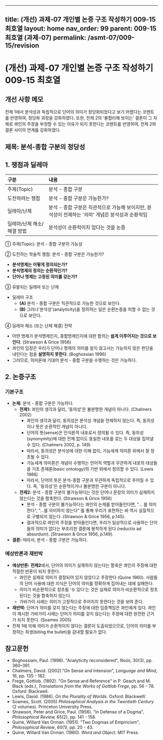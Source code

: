 
---
title: (개선) 과제-07 개인별 논증 구조 작성하기 009-15 최호열
layout: home
nav_order: 99
parent: 009-15 최호열 (과제-07)
permalink: /asmt-07/009-15/revision
---

# (개선) 과제-07 개인별 논증 구조 작성하기 009-15 최호열 

## 개선 사항 메모

전제 1에서 분석성과 독립적으로 단어의 의미가 정당화되었다고 보기 어렵다는 코멘트를 반영하여, 정당화 과정을 강화하였다. 또한, 전제 2의 '불합리해 보이는' 결론이 그 자체로 콰인의 주장을 부정할 수 있는 이유가 되지 못한다는 코멘트를 반영하여, 전제 2와 결론 사이의 연계를 강화하였다. 

## 제목: 분석-종합 구분의 정당성   

## 1. 쟁점과 딜레마

| 구분              | 내용                                                       |
| :-------------- | :------------------------------------------------------- |
| 주제(Topic)       | 분석 - 종합 구분                                               |
| 도전하려는 쟁점        | 분석 - 중합 구분은 가능한가?                                        |
| 딜레마/난제          | 분석 - 종합 구분은 직관적으로 가능해 보이지만, 분석성이 전제하는 '의미' 개념은 분석성과 순환적임 |
| 딜레마/난제 해소/해결 방법 | 분석성이 순환적이지 않다는 것을 논증                                     |

① 주제(Topic): 분석 - 종합 구분의 가능성 

② 도전하는 학술적 쟁점: 분석 - 종합 구분은 가능한가? 

- **분석명제는 어떻게 정의되는가?**
- **분석명제의 정의는 순환적인가?**  
- **단어나 명제는 고정된 의미를 갖는가?**

③ 유발되는 딜레마 또는 난제

- 딜레마 구조
  - **(A)** 분석 - 종합 구분은 직관적으로 가능한 것으로 보인다. 
  - **(B)** 그러나'분석성'(analyticity)을 정의하는 일은 순환논증을 피할 수 없는 것으로 보인다. 

④ 딜레마 해소 (또는 난제 해결) 전략

- 어떤 명제가 분석명제인지, 종합명제인지에 대한 합의는 **쉽게 이루어지는 것으로 보인다**. (Strawson & Grice 1956)
- 콰인의 입장은 우리가 단어나 명제의 의미를 알지 않고서는 가능하지 않은 판단을 내린다는 점을 **설명하지 못한다**. (Boghossian 1996)
- 그러므로, 의미론에 기대어 분석 - 종합 구분을 수행하는 것은 가능하다. 

## 2. 논증구조

### 기본구조

- **논제:** 분석 - 종합 구분은 가능하다. 
  - **전제1:** 콰인의 생각과 달리, '동의성'은 불분명한 개념이 아니다. (Chalmers 2002)
    - 콰인의 생각과 달리, 동의성은 분석성 개념을 전제하지 않는다. 즉, 동의성이나 뜻은 순환적인 개념이 아니다.
    - 단어의 뜻(sense)은 인식론적 내포로서 정의될 수 있다. 즉, 동의성(synonymity)에 대한 전제 없이도 동일한 내포를 갖는 두 대상을 집어낼 수 있다. (Chalmers 2002, p. 149)
    - 따라서, 동의성은 분석성에 대한 이해 없이, 가능세계 의미론 위에서 잘 정초될 수 있다. 
    - 가능세계 의미론은 개념이 수행하는 언어적 역할과 무관하게 내포의 대상들을 기초 존재론(basic ontology)의 기반 위에서 정의할 수 있다. (Lewis 1986)
    - 따라서, 단어의 뜻은 분석-종합 구분과 무관하게 독립적으로 주어질 수 있다. 즉, '동의성'은 순환적이거나 불분명한 구분이 아니다. 
  - **전제2:** 분석 - 종합 구분이 불가능하다는 것은 단어나 문장의 의미가 실재하지 않는다는 것을 함축한다. (Strawson & Grice 1956) 
    - 분석 - 종합 구분이 불가능하다는 콰인의 논제를 받아들인다면, "... 를 의미한다", "...를 의미하지 않는다" 를 통해 우리가 표현하는 바 역시 실질적으로 구별되지 않는다. (Strawson & Grice 1956, p.145).
	- 결과적으로 콰인의 주장을 받아들인다면, 우리가 일상적으로 사용하는 단어들의 의미가 없다는 부조리한 결론에 봉착하게 된다 (reductio ad absurdum). (Strawson & Grice 1956, p.149).
- **결론:** 따라서, 분석 - 종합 구분은 가능하다. 

### 예상반론과 재반박

- **예상반론:** **전제2**에서, 단어의 의미가 실재하지 않는다는 함축은 콰인의 주장에 대한 적절한 반론이 되지 못한다. 
  - 콰인은 실제로 의미가 결정되어 있지 않았다고 주장한다 (Quine 1960). 사람들의 단어 사용에 대한 지식은 단어의 의미를 정확하게 집어내는 데에 실패한다. 
  - 의미가 비순환적으로 정초될 '수 있다'는 것은 실제로 의미가 비순환적으로 정초된다는 것을 함축하지 않는다. 
  - 가바가이 사례는 의미가 고정적으로 주어지지 못한다는 것을 보여 준다.
- **재반박:** 단어가 의미를 갖지 않는다는 주장에 대한 입증책임은 콰인에게 있다. 콰인이 제시한 가바가이 사례는 단어가 의미를 갖지 않는다는 주장에 대한 완전한 근거가 되지 못한다. (Soames 2005)
 - 전제 1에 의해 의미가 순환적이지 않다는 결론이 도출되었으므로, 단어의 의미를 부정하는 희생(biting the bullet)을 감내할 필요가 없다.

## 참고문헌

- Boghossiam, Paul. (1996). "Analyticity reconsidered", *Noûs*, 30(3), pp. 360–391.
- Chalmers, David. (2002)."On Sense and Intension", *Language and Mind*, 16, pp. 135 - 182.
- Frege, Gottlob. (1892). "On Sense and Reference" in P. Geach and M. Black (eds.), *Translations from the Works of Gottlob Frege*, pp. 56 - 78. Oxford: Blackwell.
- Lewis, David. (1986). *On the Plurality of Worlds*. Oxford: Blackwell/ 
- Soames, Scott. (2005) *Philosophical Analysis in the Twentieth Century* (2 volumes). Princeton University Press. 
- Strawson, Peter and Grice, Paul. (1956). "In Defense of a Dogma", *Philosophical Review,* 65(2), pp. 141 - 158.
- Quine, Willard Van Orman. (1951). "Two Dogmas of Empiricism", *Philosophical Review*, 60(1), pp. 20 - 43. 
- Quine, Willard Van Orman. (1960). *Word and Object*. MIT Press. 